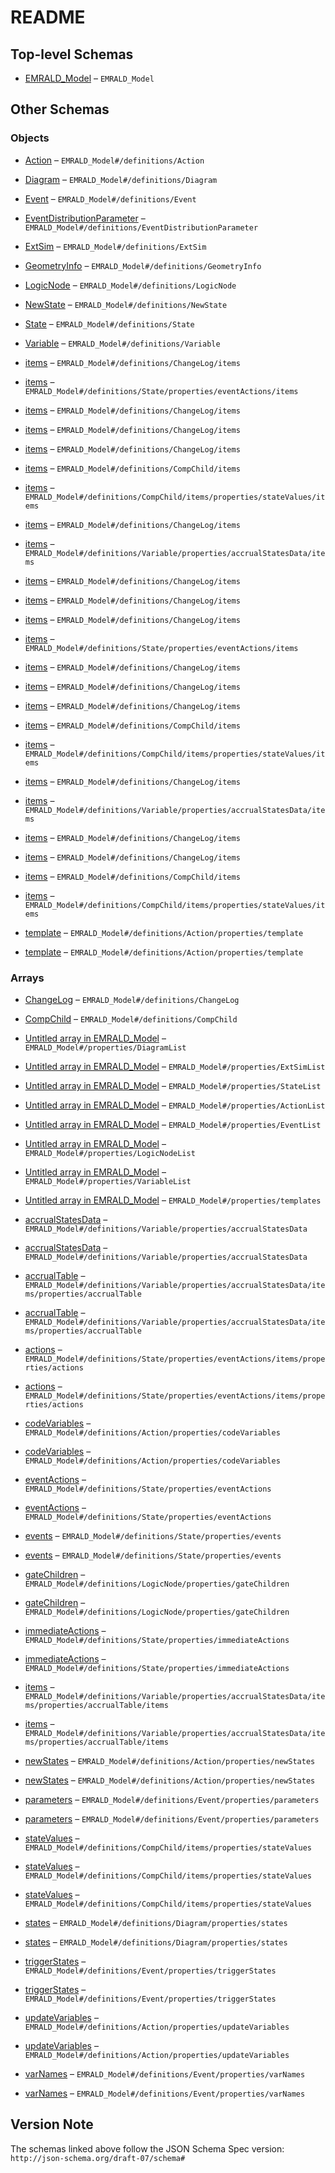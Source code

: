 # README

## Top-level Schemas

*   [EMRALD_Model](./emrald_jsonschemav3\_0.md "EMRALD model schema version 3") – `EMRALD_Model`

## Other Schemas

### Objects

*   [Action](./emrald_jsonschemav3\_0-definitions-action.md) – `EMRALD_Model#/definitions/Action`

*   [Diagram](./emrald_jsonschemav3\_0-definitions-diagram.md) – `EMRALD_Model#/definitions/Diagram`

*   [Event](./emrald_jsonschemav3\_0-definitions-event.md) – `EMRALD_Model#/definitions/Event`

*   [EventDistributionParameter](./emrald_jsonschemav3\_0-definitions-eventdistributionparameter.md) – `EMRALD_Model#/definitions/EventDistributionParameter`

*   [ExtSim](./emrald_jsonschemav3\_0-definitions-extsim.md) – `EMRALD_Model#/definitions/ExtSim`

*   [GeometryInfo](./emrald_jsonschemav3\_0-definitions-geometryinfo.md "position for the GUI") – `EMRALD_Model#/definitions/GeometryInfo`

*   [LogicNode](./emrald_jsonschemav3\_0-definitions-logicnode.md) – `EMRALD_Model#/definitions/LogicNode`

*   [NewState](./emrald_jsonschemav3\_0-definitions-newstate.md) – `EMRALD_Model#/definitions/NewState`

*   [State](./emrald_jsonschemav3\_0-definitions-state.md) – `EMRALD_Model#/definitions/State`

*   [Variable](./emrald_jsonschemav3\_0-definitions-variable.md) – `EMRALD_Model#/definitions/Variable`

*   [items](./emrald_jsonschemav3\_0-definitions-changelog-items.md) – `EMRALD_Model#/definitions/ChangeLog/items`

*   [items](./emrald_jsonschemav3\_0-definitions-state-properties-eventactions-items.md) – `EMRALD_Model#/definitions/State/properties/eventActions/items`

*   [items](./emrald_jsonschemav3\_0-definitions-changelog-items.md) – `EMRALD_Model#/definitions/ChangeLog/items`

*   [items](./emrald_jsonschemav3\_0-definitions-changelog-items.md) – `EMRALD_Model#/definitions/ChangeLog/items`

*   [items](./emrald_jsonschemav3\_0-definitions-changelog-items.md) – `EMRALD_Model#/definitions/ChangeLog/items`

*   [items](./emrald_jsonschemav3\_0-definitions-compchild-items.md) – `EMRALD_Model#/definitions/CompChild/items`

*   [items](./emrald_jsonschemav3\_0-definitions-compchild-items-properties-statevalues-items.md) – `EMRALD_Model#/definitions/CompChild/items/properties/stateValues/items`

*   [items](./emrald_jsonschemav3\_0-definitions-changelog-items.md) – `EMRALD_Model#/definitions/ChangeLog/items`

*   [items](./emrald_jsonschemav3\_0-definitions-variable-properties-accrualstatesdata-items.md) – `EMRALD_Model#/definitions/Variable/properties/accrualStatesData/items`

*   [items](./emrald_jsonschemav3\_0-definitions-changelog-items.md) – `EMRALD_Model#/definitions/ChangeLog/items`

*   [items](./emrald_jsonschemav3\_0-definitions-changelog-items.md) – `EMRALD_Model#/definitions/ChangeLog/items`

*   [items](./emrald_jsonschemav3\_0-definitions-changelog-items.md) – `EMRALD_Model#/definitions/ChangeLog/items`

*   [items](./emrald_jsonschemav3\_0-definitions-state-properties-eventactions-items.md) – `EMRALD_Model#/definitions/State/properties/eventActions/items`

*   [items](./emrald_jsonschemav3\_0-definitions-changelog-items.md) – `EMRALD_Model#/definitions/ChangeLog/items`

*   [items](./emrald_jsonschemav3\_0-definitions-changelog-items.md) – `EMRALD_Model#/definitions/ChangeLog/items`

*   [items](./emrald_jsonschemav3\_0-definitions-changelog-items.md) – `EMRALD_Model#/definitions/ChangeLog/items`

*   [items](./emrald_jsonschemav3\_0-definitions-compchild-items.md) – `EMRALD_Model#/definitions/CompChild/items`

*   [items](./emrald_jsonschemav3\_0-definitions-compchild-items-properties-statevalues-items.md) – `EMRALD_Model#/definitions/CompChild/items/properties/stateValues/items`

*   [items](./emrald_jsonschemav3\_0-definitions-changelog-items.md) – `EMRALD_Model#/definitions/ChangeLog/items`

*   [items](./emrald_jsonschemav3\_0-definitions-variable-properties-accrualstatesdata-items.md) – `EMRALD_Model#/definitions/Variable/properties/accrualStatesData/items`

*   [items](./emrald_jsonschemav3\_0-definitions-changelog-items.md) – `EMRALD_Model#/definitions/ChangeLog/items`

*   [items](./emrald_jsonschemav3\_0-definitions-changelog-items.md) – `EMRALD_Model#/definitions/ChangeLog/items`

*   [items](./emrald_jsonschemav3\_0-definitions-compchild-items.md) – `EMRALD_Model#/definitions/CompChild/items`

*   [items](./emrald_jsonschemav3\_0-definitions-compchild-items-properties-statevalues-items.md) – `EMRALD_Model#/definitions/CompChild/items/properties/stateValues/items`

*   [template](./emrald_jsonschemav3\_0-definitions-action-properties-template.md "Optional") – `EMRALD_Model#/definitions/Action/properties/template`

*   [template](./emrald_jsonschemav3\_0-definitions-action-properties-template.md "Optional") – `EMRALD_Model#/definitions/Action/properties/template`

### Arrays

*   [ChangeLog](./emrald_jsonschemav3\_0-definitions-changelog.md "Type of the diagram") – `EMRALD_Model#/definitions/ChangeLog`

*   [CompChild](./emrald_jsonschemav3\_0-definitions-compchild.md "Array of component diagram names and state values to use in evaluating if not using the default value") – `EMRALD_Model#/definitions/CompChild`

*   [Untitled array in EMRALD_Model](./emrald_jsonschemav3\_0-properties-diagramlist.md "All the diagrams for the model") – `EMRALD_Model#/properties/DiagramList`

*   [Untitled array in EMRALD_Model](./emrald_jsonschemav3\_0-properties-extsimlist.md "All the external simulation links for the mdoel") – `EMRALD_Model#/properties/ExtSimList`

*   [Untitled array in EMRALD_Model](./emrald_jsonschemav3\_0-properties-statelist.md "All of the states for the different diagrams of the model") – `EMRALD_Model#/properties/StateList`

*   [Untitled array in EMRALD_Model](./emrald_jsonschemav3\_0-properties-actionlist.md "All the actions that can be used in the model") – `EMRALD_Model#/properties/ActionList`

*   [Untitled array in EMRALD_Model](./emrald_jsonschemav3\_0-properties-eventlist.md "All the events that are used in the model") – `EMRALD_Model#/properties/EventList`

*   [Untitled array in EMRALD_Model](./emrald_jsonschemav3\_0-properties-logicnodelist.md "All the logic nodes to make the logic trees in the model") – `EMRALD_Model#/properties/LogicNodeList`

*   [Untitled array in EMRALD_Model](./emrald_jsonschemav3\_0-properties-variablelist.md "All the variables used in the model") – `EMRALD_Model#/properties/VariableList`

*   [Untitled array in EMRALD_Model](./emrald_jsonschemav3\_0-properties-templates.md "Templates avaliable to make new diagrams in the model") – `EMRALD_Model#/properties/templates`

*   [accrualStatesData](./emrald_jsonschemav3\_0-definitions-variable-properties-accrualstatesdata.md "Optional") – `EMRALD_Model#/definitions/Variable/properties/accrualStatesData`

*   [accrualStatesData](./emrald_jsonschemav3\_0-definitions-variable-properties-accrualstatesdata.md "Optional") – `EMRALD_Model#/definitions/Variable/properties/accrualStatesData`

*   [accrualTable](./emrald_jsonschemav3\_0-definitions-variable-properties-accrualstatesdata-items-properties-accrualtable.md "Optional") – `EMRALD_Model#/definitions/Variable/properties/accrualStatesData/items/properties/accrualTable`

*   [accrualTable](./emrald_jsonschemav3\_0-definitions-variable-properties-accrualstatesdata-items-properties-accrualtable.md "Optional") – `EMRALD_Model#/definitions/Variable/properties/accrualStatesData/items/properties/accrualTable`

*   [actions](./emrald_jsonschemav3\_0-definitions-state-properties-eventactions-items-properties-actions.md "array of referenace names for actions of the associated event") – `EMRALD_Model#/definitions/State/properties/eventActions/items/properties/actions`

*   [actions](./emrald_jsonschemav3\_0-definitions-state-properties-eventactions-items-properties-actions.md "array of referenace names for actions of the associated event") – `EMRALD_Model#/definitions/State/properties/eventActions/items/properties/actions`

*   [codeVariables](./emrald_jsonschemav3\_0-definitions-action-properties-codevariables.md "Optional") – `EMRALD_Model#/definitions/Action/properties/codeVariables`

*   [codeVariables](./emrald_jsonschemav3\_0-definitions-action-properties-codevariables.md "Optional") – `EMRALD_Model#/definitions/Action/properties/codeVariables`

*   [eventActions](./emrald_jsonschemav3\_0-definitions-state-properties-eventactions.md "actions for the events in sibling \"events\" array") – `EMRALD_Model#/definitions/State/properties/eventActions`

*   [eventActions](./emrald_jsonschemav3\_0-definitions-state-properties-eventactions.md "actions for the events in sibling \"events\" array") – `EMRALD_Model#/definitions/State/properties/eventActions`

*   [events](./emrald_jsonschemav3\_0-definitions-state-properties-events.md "Array of name references to events") – `EMRALD_Model#/definitions/State/properties/events`

*   [events](./emrald_jsonschemav3\_0-definitions-state-properties-events.md "Array of name references to events") – `EMRALD_Model#/definitions/State/properties/events`

*   [gateChildren](./emrald_jsonschemav3\_0-definitions-logicnode-properties-gatechildren.md "Array of logic node names that are children of this gate") – `EMRALD_Model#/definitions/LogicNode/properties/gateChildren`

*   [gateChildren](./emrald_jsonschemav3\_0-definitions-logicnode-properties-gatechildren.md "Array of logic node names that are children of this gate") – `EMRALD_Model#/definitions/LogicNode/properties/gateChildren`

*   [immediateActions](./emrald_jsonschemav3\_0-definitions-state-properties-immediateactions.md "Array of name references for the immediate actions to be run when entering the state") – `EMRALD_Model#/definitions/State/properties/immediateActions`

*   [immediateActions](./emrald_jsonschemav3\_0-definitions-state-properties-immediateactions.md "Array of name references for the immediate actions to be run when entering the state") – `EMRALD_Model#/definitions/State/properties/immediateActions`

*   [items](./emrald_jsonschemav3\_0-definitions-variable-properties-accrualstatesdata-items-properties-accrualtable-items.md "Each row has the rate the time specified") – `EMRALD_Model#/definitions/Variable/properties/accrualStatesData/items/properties/accrualTable/items`

*   [items](./emrald_jsonschemav3\_0-definitions-variable-properties-accrualstatesdata-items-properties-accrualtable-items.md "Each row has the rate the time specified") – `EMRALD_Model#/definitions/Variable/properties/accrualStatesData/items/properties/accrualTable/items`

*   [newStates](./emrald_jsonschemav3\_0-definitions-action-properties-newstates.md "Optional") – `EMRALD_Model#/definitions/Action/properties/newStates`

*   [newStates](./emrald_jsonschemav3\_0-definitions-action-properties-newstates.md "Optional") – `EMRALD_Model#/definitions/Action/properties/newStates`

*   [parameters](./emrald_jsonschemav3\_0-definitions-event-properties-parameters.md "Optional") – `EMRALD_Model#/definitions/Event/properties/parameters`

*   [parameters](./emrald_jsonschemav3\_0-definitions-event-properties-parameters.md "Optional") – `EMRALD_Model#/definitions/Event/properties/parameters`

*   [stateValues](./emrald_jsonschemav3\_0-definitions-compchild-items-properties-statevalues.md "Evaluate value if not the states default") – `EMRALD_Model#/definitions/CompChild/items/properties/stateValues`

*   [stateValues](./emrald_jsonschemav3\_0-definitions-compchild-items-properties-statevalues.md "Evaluate value if not the states default") – `EMRALD_Model#/definitions/CompChild/items/properties/stateValues`

*   [stateValues](./emrald_jsonschemav3\_0-definitions-compchild-items-properties-statevalues.md "Evaluate value if not the states default") – `EMRALD_Model#/definitions/CompChild/items/properties/stateValues`

*   [states](./emrald_jsonschemav3\_0-definitions-diagram-properties-states.md "Names of the states used in this diagram") – `EMRALD_Model#/definitions/Diagram/properties/states`

*   [states](./emrald_jsonschemav3\_0-definitions-diagram-properties-states.md "Names of the states used in this diagram") – `EMRALD_Model#/definitions/Diagram/properties/states`

*   [triggerStates](./emrald_jsonschemav3\_0-definitions-event-properties-triggerstates.md "Optional") – `EMRALD_Model#/definitions/Event/properties/triggerStates`

*   [triggerStates](./emrald_jsonschemav3\_0-definitions-event-properties-triggerstates.md "Optional") – `EMRALD_Model#/definitions/Event/properties/triggerStates`

*   [updateVariables](./emrald_jsonschemav3\_0-definitions-action-properties-updatevariables.md "Used for custom form, variables used in the form") – `EMRALD_Model#/definitions/Action/properties/updateVariables`

*   [updateVariables](./emrald_jsonschemav3\_0-definitions-action-properties-updatevariables.md "Used for custom form, variables used in the form") – `EMRALD_Model#/definitions/Action/properties/updateVariables`

*   [varNames](./emrald_jsonschemav3\_0-definitions-event-properties-varnames.md "Optional, Name references for all variables used in scripts if the event type uses scripts") – `EMRALD_Model#/definitions/Event/properties/varNames`

*   [varNames](./emrald_jsonschemav3\_0-definitions-event-properties-varnames.md "Optional, Name references for all variables used in scripts if the event type uses scripts") – `EMRALD_Model#/definitions/Event/properties/varNames`

## Version Note

The schemas linked above follow the JSON Schema Spec version: `http://json-schema.org/draft-07/schema#`
